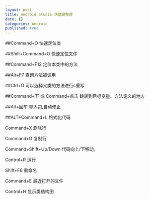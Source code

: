 ```yaml
---
layout: post
title: Android Studio 快捷键整理
date: {}
categories: Android
published: true
---
```




##Command+O
快速定位类

##Shift+Command+O
快速定位文件

##Command+F12
定位本类中的方法

##Alt+F7 
查询方法被调用

##Ctrl+O
可以选择父类的方法进行c重写

##Command+下 或 Command+点击
跳转到目标变量、方法定义的地方

##Alt+回车
导入包,自动修正

##ALT+Command+L
格式化代码

Command+X 删除行

Command+D 复制行

Command+Shift+Up/Down 代码向上/下移动。

Control+R 运行


Shift+F6 重命名

Command+E 最近打开的文件

Control+H 显示类结构图
